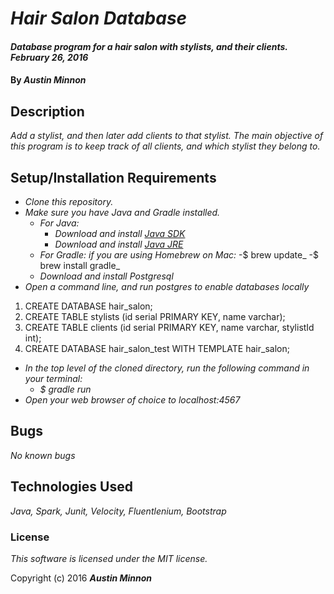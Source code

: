 # _Hair Salon Database_

#### _Database program for a hair salon with stylists, and their clients. February 26, 2016_

#### By _**Austin Minnon**_

## Description

_Add a stylist, and then later add clients to that stylist. The main objective of this program is to keep track of all clients, and which stylist they belong to._

## Setup/Installation Requirements

* _Clone this repository._
* _Make sure you have Java and Gradle installed._
    * _For Java:_
        * _Download and install [Java SDK](http://www.oracle.com/technetwork/java/javase/downloads/jdk8-downloads-2133151.html)_
        * _Download and install [Java JRE](http://www.java.com/en/)_
    * _For Gradle: if you are using Homebrew on Mac:_
        -$ brew update_
        -$ brew install gradle_
    * _Download and install Postgresql_
* _Open a command line, and run postgres to enable databases locally_
 1. CREATE DATABASE hair_salon;
 2. CREATE TABLE stylists (id serial PRIMARY KEY, name varchar);
 3. CREATE TABLE clients (id serial PRIMARY KEY, name varchar, stylistId int);  
 4. CREATE DATABASE hair_salon_test WITH TEMPLATE hair_salon;

* _In the top level of the cloned directory, run the following command in your terminal:_
    * _$ gradle run_
* _Open your web browser of choice to localhost:4567_

## Bugs

_No known bugs_

## Technologies Used

_Java, Spark, Junit, Velocity, Fluentlenium, Bootstrap_

### License

_This software is licensed under the MIT license._

Copyright (c) 2016 _**Austin Minnon**_
